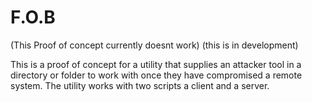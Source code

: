 # F.O.B

(This Proof of concept currently doesnt work)
(this is in development)

This is a proof of concept for a utility that supplies an attacker tool in a directory or folder to work with once they have compromised a remote system. The utility works with two scripts a client and a server.
